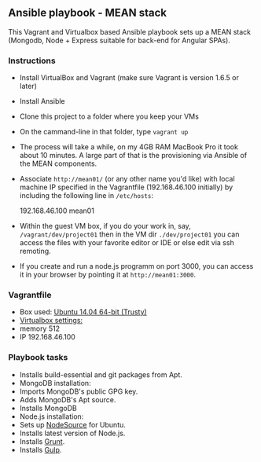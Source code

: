 ## Ansible playbook - MEAN stack

This Vagrant and Virtualbox based Ansible playbook sets up a MEAN stack (Mongodb, Node + Express suitable for back-end for Angular SPAs).

### Instructions

* Install VirtualBox and Vagrant (make sure Vagrant is version 1.6.5 or later)
* Install Ansible
* Clone this project to a folder where you keep your VMs
* On the cammand-line in that folder, type `vagrant up`
* The process will take a while, on my 4GB RAM MacBook Pro it took about 10 minutes. A large part of that is the provisioning via Ansible of the MEAN components.
* Associate `http://mean01/` (or any other name you'd like) with local machine IP specified in the Vagrantfile (192.168.46.100 initially) by including the following line in `/etc/hosts`:

    192.168.46.100  mean01

* Within the guest VM box, if you do your work in, say, `/vagrant/dev/project01` then in the VM dir `./dev/project01` you can access the files with your favorite editor or IDE or else edit via ssh remoting.  
* If you create and run a node.js programm on port 3000, you can access it in your browser by pointing it at `http://mean01:3000`.

### Vagrantfile

* Box used: [Ubuntu 14.04 64-bit (Trusty)](https://vagrantcloud.com/ubuntu/boxes/trusty64)
* [Virtualbox settings:](https://www.virtualbox.org/manual/ch08.html#vboxmanage-modifyvm)
 * memory 512
 * IP 192.168.46.100

### Playbook tasks

* Installs build-essential and git packages from Apt.
* MongoDB installation:
 * Imports MongoDB's public GPG key.
 * Adds MongoDB's Apt source.
 * Installs MongoDB
* Node.js installation:
 * Sets up [NodeSource](https://github.com/nodesource/distributions) for Ubuntu.
 * Installs latest version of Node.js.
 * Installs [Grunt](http://gruntjs.com/).
 * Installs [Gulp](http://gulpjs.com/).
